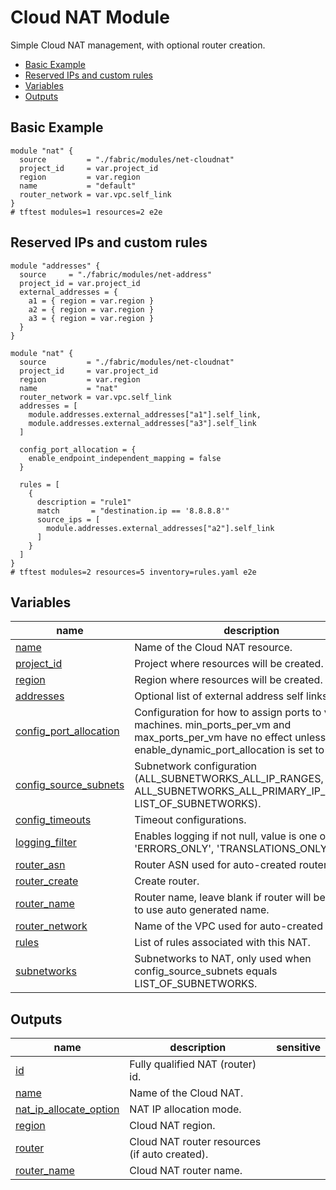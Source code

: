 # Cloud NAT Module

Simple Cloud NAT management, with optional router creation.

<!-- BEGIN TOC -->
- [Basic Example](#basic-example)
- [Reserved IPs and custom rules](#reserved-ips-and-custom-rules)
- [Variables](#variables)
- [Outputs](#outputs)
<!-- END TOC -->

## Basic Example

```hcl
module "nat" {
  source         = "./fabric/modules/net-cloudnat"
  project_id     = var.project_id
  region         = var.region
  name           = "default"
  router_network = var.vpc.self_link
}
# tftest modules=1 resources=2 e2e
```

## Reserved IPs and custom rules

```hcl
module "addresses" {
  source     = "./fabric/modules/net-address"
  project_id = var.project_id
  external_addresses = {
    a1 = { region = var.region }
    a2 = { region = var.region }
    a3 = { region = var.region }
  }
}

module "nat" {
  source         = "./fabric/modules/net-cloudnat"
  project_id     = var.project_id
  region         = var.region
  name           = "nat"
  router_network = var.vpc.self_link
  addresses = [
    module.addresses.external_addresses["a1"].self_link,
    module.addresses.external_addresses["a3"].self_link
  ]

  config_port_allocation = {
    enable_endpoint_independent_mapping = false
  }

  rules = [
    {
      description = "rule1"
      match       = "destination.ip == '8.8.8.8'"
      source_ips = [
        module.addresses.external_addresses["a2"].self_link
      ]
    }
  ]
}
# tftest modules=2 resources=5 inventory=rules.yaml e2e
```

<!-- BEGIN TFDOC -->
## Variables

| name | description | type | required | default |
|---|---|:---:|:---:|:---:|
| [name](variables.tf#L63) | Name of the Cloud NAT resource. | <code>string</code> | ✓ |  |
| [project_id](variables.tf#L68) | Project where resources will be created. | <code>string</code> | ✓ |  |
| [region](variables.tf#L73) | Region where resources will be created. | <code>string</code> | ✓ |  |
| [addresses](variables.tf#L17) | Optional list of external address self links. | <code>list&#40;string&#41;</code> |  | <code>&#91;&#93;</code> |
| [config_port_allocation](variables.tf#L23) | Configuration for how to assign ports to virtual machines. min_ports_per_vm and max_ports_per_vm have no effect unless enable_dynamic_port_allocation is set to 'true'. | <code title="object&#40;&#123;&#10;  enable_endpoint_independent_mapping &#61; optional&#40;bool, true&#41;&#10;  enable_dynamic_port_allocation      &#61; optional&#40;bool, false&#41;&#10;  min_ports_per_vm                    &#61; optional&#40;number, 64&#41;&#10;  max_ports_per_vm                    &#61; optional&#40;number, 65536&#41;&#10;&#125;&#41;">object&#40;&#123;&#8230;&#125;&#41;</code> |  | <code>&#123;&#125;</code> |
| [config_source_subnets](variables.tf#L39) | Subnetwork configuration (ALL_SUBNETWORKS_ALL_IP_RANGES, ALL_SUBNETWORKS_ALL_PRIMARY_IP_RANGES, LIST_OF_SUBNETWORKS). | <code>string</code> |  | <code>&#34;ALL_SUBNETWORKS_ALL_IP_RANGES&#34;</code> |
| [config_timeouts](variables.tf#L45) | Timeout configurations. | <code title="object&#40;&#123;&#10;  icmp            &#61; optional&#40;number, 30&#41;&#10;  tcp_established &#61; optional&#40;number, 1200&#41;&#10;  tcp_transitory  &#61; optional&#40;number, 30&#41;&#10;  udp             &#61; optional&#40;number, 30&#41;&#10;&#125;&#41;">object&#40;&#123;&#8230;&#125;&#41;</code> |  | <code>&#123;&#125;</code> |
| [logging_filter](variables.tf#L57) | Enables logging if not null, value is one of 'ERRORS_ONLY', 'TRANSLATIONS_ONLY', 'ALL'. | <code>string</code> |  | <code>null</code> |
| [router_asn](variables.tf#L78) | Router ASN used for auto-created router. | <code>number</code> |  | <code>null</code> |
| [router_create](variables.tf#L84) | Create router. | <code>bool</code> |  | <code>true</code> |
| [router_name](variables.tf#L90) | Router name, leave blank if router will be created to use auto generated name. | <code>string</code> |  | <code>null</code> |
| [router_network](variables.tf#L96) | Name of the VPC used for auto-created router. | <code>string</code> |  | <code>null</code> |
| [rules](variables.tf#L102) | List of rules associated with this NAT. | <code title="list&#40;object&#40;&#123;&#10;  description &#61; optional&#40;string&#41;,&#10;  match       &#61; string&#10;  source_ips  &#61; list&#40;string&#41;&#10;&#125;&#41;&#41;">list&#40;object&#40;&#123;&#8230;&#125;&#41;&#41;</code> |  | <code>&#91;&#93;</code> |
| [subnetworks](variables.tf#L113) | Subnetworks to NAT, only used when config_source_subnets equals LIST_OF_SUBNETWORKS. | <code title="list&#40;object&#40;&#123;&#10;  self_link            &#61; string,&#10;  config_source_ranges &#61; list&#40;string&#41;&#10;  secondary_ranges     &#61; list&#40;string&#41;&#10;&#125;&#41;&#41;">list&#40;object&#40;&#123;&#8230;&#125;&#41;&#41;</code> |  | <code>&#91;&#93;</code> |

## Outputs

| name | description | sensitive |
|---|---|:---:|
| [id](outputs.tf#L17) | Fully qualified NAT (router) id. |  |
| [name](outputs.tf#L22) | Name of the Cloud NAT. |  |
| [nat_ip_allocate_option](outputs.tf#L27) | NAT IP allocation mode. |  |
| [region](outputs.tf#L32) | Cloud NAT region. |  |
| [router](outputs.tf#L37) | Cloud NAT router resources (if auto created). |  |
| [router_name](outputs.tf#L46) | Cloud NAT router name. |  |
<!-- END TFDOC -->
